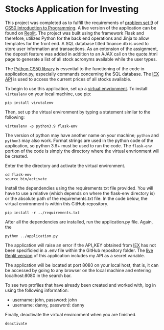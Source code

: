 # Stocks Application for Investing

This project was completed as to fulfill the requirements of [problem set 9](https://cs50.harvard.edu/x/2021/psets/9/finance) of [CS50 Introduction to Programming](https://online-learning.harvard.edu/course/cs50-introduction-computer-science?delta=0). A live version of the application can be found on [Replit](https://replit.com/@john-albright/stocks-application-cs50-finance). The project was built using the framework Flask and therefore, utilizes Python for the back end operations and Jinja to allow templates for the front end. A SQL database titled finance.db is used to store user information and transactions. As an extension of the assignment, the deposit feature was added in addition to an AJAX call on the quote.html page to generate a list of all stock acronyms available while the user types. 

The [Python CS50 library](https://github.com/cs50/python-cs50/tree/main/src/cs50) is essential to the functioning of the code in application.py, especially commands concerning the SQL database. The [IEX API](https://iexcloud.io/) is used to access the current prices of all stocks available. 

To begin to use this application, set up a [virtual envrionment](https://virtualenv.pypa.io/en/stable/). To install `virtualenv` on your local machine, use pip: 
```
pip install virutalenv
```

Then, set up the virtual environment by typing a statement similar to the following:
```
virtualenv -p python3.9 flask-env
```
The version of python may have another name on your machine; `python` and `python3` may also work. Format strings are used in the python code of the application, so python 3.6+ must be used to run the code. The `flask-env` portion of the code is simply the directory where the virtual envrionment will be created.

Enter the the directory and activate the virtual environment.
```
cd flask-env
source bin/activate
```

Install the dependendies using the requirements.txt file provided. You will have to use a relative (which depends on where the flask-env directory is) or the absolute path of the requirements.txt file. In the code below, the virtual environment is within this GitHub repository.
```
pip install -r ../requirements.txt
```

After all the dependencies are installed, run the application.py file. Again, the 
```
python ../application.py
```

The application will raise an error if the API_KEY obtained from [IEX](https://iexcloud.io/) has not been specificied in a .env file within the GitHub repository folder. The [live Replit version](https://replit.com/@john-albright/stocks-application-cs50-finance) of this application includes my API as a secret variable.  

The application will be located at port 8080 on your local host, that is, it can be accessed by going to any browser on the local machine and entering localhost:8080 in the search bar.

To see two profiles that have already been created and worked with, log in using the following information:
- username: john, password: john
- username: danny, password: danny

Finally, deactivate the virtual environment when you are finished.
```
deactivate
```